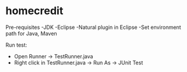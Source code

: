 # homecredit

Pre-requisites
-JDK
-Eclipse
-Natural plugin in Eclipse
-Set environment path for Java, Maven

Run test:
- Open Runner -> TestRunner.java
- Right click in TestRunner.java -> Run As -> JUnit Test


